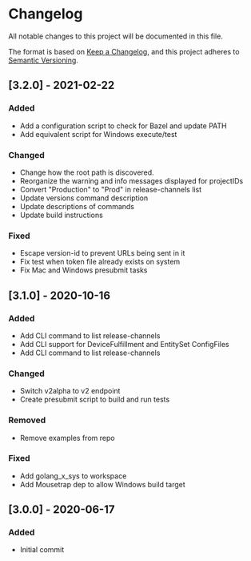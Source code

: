 # Changelog

All notable changes to this project will be documented in this file.

The format is based on [Keep a Changelog](https://keepachangelog.com/en/1.0.0/),
and this project adheres to [Semantic Versioning](https://semver.org/spec/v2.0.0.html).

## [3.2.0] - 2021-02-22
### Added
* Add a configuration script to check for Bazel and update PATH
* Add equivalent script for Windows execute/test

### Changed
* Change how the root path is discovered.
* Reorganize the warning and info messages displayed for projectIDs
* Convert "Production" to "Prod" in release-channels list
* Update versions command description
* Update descriptions of commands
* Update build instructions

### Fixed
* Escape version-id to prevent URLs being sent in it
* Fix test when token file already exists on system
* Fix Mac and Windows presubmit tasks

## [3.1.0] - 2020-10-16
### Added
* Add CLI command to list release-channels
* Add CLI support for DeviceFulfillment and EntitySet ConfigFiles
* Add CLI command to list release-channels

### Changed
* Switch v2alpha to v2 endpoint
* Create presubmit script to build and run tests

### Removed
* Remove examples from repo

### Fixed
* Add golang_x_sys to workspace
* Add Mousetrap dep to allow Windows build target

## [3.0.0] - 2020-06-17
### Added
* Initial commit
